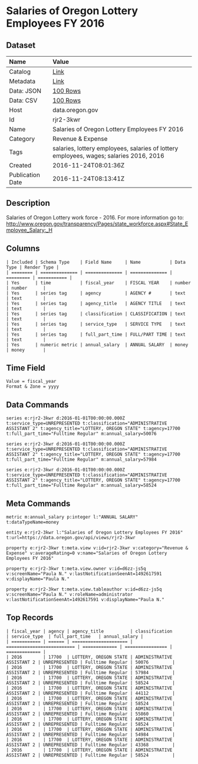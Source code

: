 # Salaries of Oregon Lottery Employees FY 2016

## Dataset

| Name | Value |
| :--- | :---- |
| Catalog | [Link](https://catalog.data.gov/dataset/salaries-of-oregon-lottery-employees-fy-2016) |
| Metadata | [Link](https://data.oregon.gov/api/views/rjr2-3kwr) |
| Data: JSON | [100 Rows](https://data.oregon.gov/api/views/rjr2-3kwr/rows.json?max_rows=100) |
| Data: CSV | [100 Rows](https://data.oregon.gov/api/views/rjr2-3kwr/rows.csv?max_rows=100) |
| Host | data.oregon.gov |
| Id | rjr2-3kwr |
| Name | Salaries of Oregon Lottery Employees FY 2016 |
| Category | Revenue & Expense |
| Tags | salaries, lottery employees, salaries of lottery employees, wages; salaries 2016, 2016 |
| Created | 2016-11-24T08:01:36Z |
| Publication Date | 2016-11-24T08:13:41Z |

## Description

Salaries of Oregon Lottery work force - 2016. For more information go to: http://www.oregon.gov/transparency/Pages/state_workforce.aspx#State_Employee_Salary:_H

## Columns

```ls
| Included | Schema Type    | Field Name     | Name           | Data Type | Render Type |
| ======== | ============== | ============== | ============== | ========= | =========== |
| Yes      | time           | fiscal_year    | FISCAL YEAR    | number    | number      |
| Yes      | series tag     | agency         | AGENCY #       | text      | text        |
| Yes      | series tag     | agency_title   | AGENCY TITLE   | text      | text        |
| Yes      | series tag     | classification | CLASSIFICATION | text      | text        |
| Yes      | series tag     | service_type   | SERVICE TYPE   | text      | text        |
| Yes      | series tag     | full_part_time | FULL/PART TIME | text      | text        |
| Yes      | numeric metric | annual_salary  | ANNUAL SALARY  | money     | money       |
```

## Time Field

```ls
Value = fiscal_year
Format & Zone = yyyy
```

## Data Commands

```ls
series e:rjr2-3kwr d:2016-01-01T00:00:00.000Z t:service_type=UNREPRESENTED t:classification="ADMINISTRATIVE ASSISTANT 2" t:agency_title="LOTTERY, OREGON STATE" t:agency=17700 t:full_part_time="Fulltime Regular" m:annual_salary=50076

series e:rjr2-3kwr d:2016-01-01T00:00:00.000Z t:service_type=UNREPRESENTED t:classification="ADMINISTRATIVE ASSISTANT 2" t:agency_title="LOTTERY, OREGON STATE" t:agency=17700 t:full_part_time="Fulltime Regular" m:annual_salary=57984

series e:rjr2-3kwr d:2016-01-01T00:00:00.000Z t:service_type=UNREPRESENTED t:classification="ADMINISTRATIVE ASSISTANT 2" t:agency_title="LOTTERY, OREGON STATE" t:agency=17700 t:full_part_time="Fulltime Regular" m:annual_salary=58524
```

## Meta Commands

```ls
metric m:annual_salary p:integer l:"ANNUAL SALARY" t:dataTypeName=money

entity e:rjr2-3kwr l:"Salaries of Oregon Lottery Employees FY 2016" t:url=https://data.oregon.gov/api/views/rjr2-3kwr

property e:rjr2-3kwr t:meta.view v:id=rjr2-3kwr v:category="Revenue & Expense" v:averageRating=0 v:name="Salaries of Oregon Lottery Employees FY 2016"

property e:rjr2-3kwr t:meta.view.owner v:id=d6zz-js5q v:screenName="Paula N." v:lastNotificationSeenAt=1492617591 v:displayName="Paula N."

property e:rjr2-3kwr t:meta.view.tableauthor v:id=d6zz-js5q v:screenName="Paula N." v:roleName=administrator v:lastNotificationSeenAt=1492617591 v:displayName="Paula N."
```

## Top Records

```ls
| fiscal_year | agency | agency_title          | classification             | service_type  | full_part_time   | annual_salary | 
| =========== | ====== | ===================== | ========================== | ============= | ================ | ============= | 
| 2016        | 17700  | LOTTERY, OREGON STATE | ADMINISTRATIVE ASSISTANT 2 | UNREPRESENTED | Fulltime Regular | 50076         | 
| 2016        | 17700  | LOTTERY, OREGON STATE | ADMINISTRATIVE ASSISTANT 2 | UNREPRESENTED | Fulltime Regular | 57984         | 
| 2016        | 17700  | LOTTERY, OREGON STATE | ADMINISTRATIVE ASSISTANT 2 | UNREPRESENTED | Fulltime Regular | 58524         | 
| 2016        | 17700  | LOTTERY, OREGON STATE | ADMINISTRATIVE ASSISTANT 2 | UNREPRESENTED | Fulltime Regular | 44112         | 
| 2016        | 17700  | LOTTERY, OREGON STATE | ADMINISTRATIVE ASSISTANT 2 | UNREPRESENTED | Fulltime Regular | 58524         | 
| 2016        | 17700  | LOTTERY, OREGON STATE | ADMINISTRATIVE ASSISTANT 2 | UNREPRESENTED | Fulltime Regular | 55860         | 
| 2016        | 17700  | LOTTERY, OREGON STATE | ADMINISTRATIVE ASSISTANT 2 | UNREPRESENTED | Fulltime Regular | 58524         | 
| 2016        | 17700  | LOTTERY, OREGON STATE | ADMINISTRATIVE ASSISTANT 2 | UNREPRESENTED | Fulltime Regular | 54984         | 
| 2016        | 17700  | LOTTERY, OREGON STATE | ADMINISTRATIVE ASSISTANT 2 | UNREPRESENTED | Fulltime Regular | 43368         | 
| 2016        | 17700  | LOTTERY, OREGON STATE | ADMINISTRATIVE ASSISTANT 2 | UNREPRESENTED | Fulltime Regular | 58524         | 
```